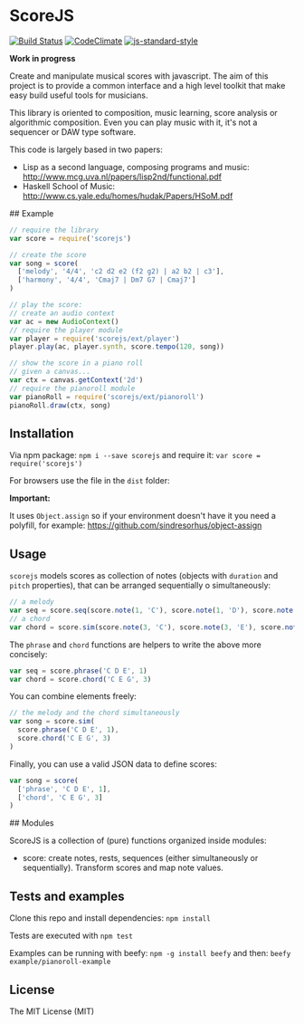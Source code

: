 # ScoreJS

[![Build Status](https://travis-ci.org/danigb/scorejs.svg?branch=master)](https://travis-ci.org/danigb/scorejs)
[![CodeClimate](https://codeclimate.com/github/danigb/scorejs/badges/gpa.svg)](https://codeclimate.com/github/danigb/scorejs)
[![js-standard-style](https://img.shields.io/badge/code%20style-standard-brightgreen.svg?style=flat)](https://github.com/feross/standard)

__Work in progress__

Create and manipulate musical scores with javascript. The aim of this project
is to provide a common interface and a high level toolkit that make easy
build useful tools for musicians.

This library is oriented to composition, music learning, score analysis or algorithmic composition. Even you can play music with it, it's not a sequencer or DAW type software.

This code is largely based in two papers:

- Lisp as a second language, composing programs and music: http://www.mcg.uva.nl/papers/lisp2nd/functional.pdf
- Haskell School of Music: http://www.cs.yale.edu/homes/hudak/Papers/HSoM.pdf

## Example

```js
// require the library
var score = require('scorejs')

// create the score
var song = score(
  ['melody', '4/4', 'c2 d2 e2 (f2 g2) | a2 b2 | c3'],
  ['harmony', '4/4', 'Cmaj7 | Dm7 G7 | Cmaj7']
)

// play the score:
// create an audio context
var ac = new AudioContext()
// require the player module
var player = require('scorejs/ext/player')
player.play(ac, player.synth, score.tempo(120, song))

// show the score in a piano roll
// given a canvas...
var ctx = canvas.getContext('2d')
// require the pianoroll module
var pianoRoll = require('scorejs/ext/pianoroll')
pianoRoll.draw(ctx, song)
```

## Installation

Via npm package: `npm i --save scorejs` and require it:
`var score = require('scorejs')`

For browsers use the file in the `dist` folder:

__Important:__

It uses `Object.assign` so if your environment doesn't have it you need a polyfill, for example: https://github.com/sindresorhus/object-assign

## Usage

`scorejs` models scores as collection of notes (objects with `duration` and `pitch` properties), that can be arranged sequentially o simultaneously:

```js
// a melody
var seq = score.seq(score.note(1, 'C'), score.note(1, 'D'), score.note(1, 'E'))
// a chord
var chord = score.sim(score.note(3, 'C'), score.note(3, 'E'), score.note(3, 'G'))
```

The `phrase` and `chord` functions are helpers to write the above more concisely:

```js
var seq = score.phrase('C D E', 1)
var chord = score.chord('C E G', 3)
```

You can combine elements freely:

```js
// the melody and the chord simultaneously
var song = score.sim(
  score.phrase('C D E', 1),
  score.chord('C E G', 3)
)
```

Finally, you can use a valid JSON data to define scores:

```js
var song = score(
  ['phrase', 'C D E', 1],
  ['chord', 'C E G', 3]
)
```

## Modules

ScoreJS is a collection of (pure) functions organized inside modules:

- score: create notes, rests, sequences (either simultaneously or sequentially). Transform scores and map note values.


## Tests and examples

Clone this repo and install dependencies: `npm install`

Tests are executed with `npm test`

Examples can be running with beefy: `npm -g install beefy` and then: `beefy example/pianoroll-example`

## License

The MIT License (MIT)
